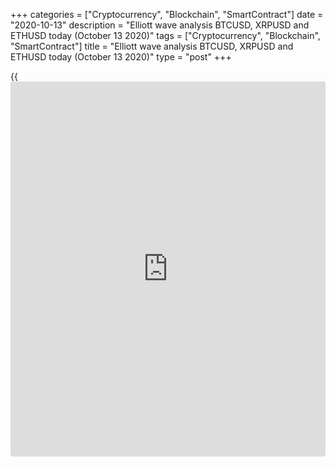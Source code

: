 +++
categories = ["Cryptocurrency", "Blockchain", "SmartContract"]
date = "2020-10-13"
description = "Elliott wave analysis BTCUSD, XRPUSD and ETHUSD today (October 13 2020)"
tags = ["Cryptocurrency", "Blockchain", "SmartContract"]
title = "Elliott wave analysis BTCUSD, XRPUSD and ETHUSD today (October 13 2020)"
type = "post"
+++

{{<iframe id="large-banner" src="https://www.bounty.group/#slide=20.0" width="100%" height="600" scrolling="no" style="border: 0px solid rgb(216, 221, 230); border-radius: 3px;">}}

2020-10-13

2020-10-13

Short-term forecast for BTCUSD, XRPUSD and ETHUSD 13.10.2020Roman Onegin

I welcome my readers!

I have prepared a short-term cryptocurrency forecast based on Elliott
wave analysis of Bitcoin, Ripple, and Ethereum. I suggest entry signals
to trade each cryptocurrency.

The major cryptocurrency pairs forming the final segments of bullish
impulses. The markets should be rising over the next few days, so, one
could enter purchases.

The article covers the following subjects:

##  **Elliott wave Bitcoin analysis**

 ****

There forming the final wave in the upward double zigzag, the (Y) wave,
as a double zigzag W-X-Y. There have completed two legs within this
pattern, the sub-waves W and X, and there is now forming the final
zigzag-shaped wave Y that is composed of the sub-waves [a]-[b]-[c]. The
[c] impulse should complete soon. The market could continue rising
towards a level of 11760. So, it is currently relevant to enter
purchases.

### Trading plan for [BTCUSD][1] today:

Buy 11470.75, TP 11760.00

* * *

##  **Elliott wave Ripple analysis**

 ****

There continues forming the corrective wave as a simple zigzag A-B-C.
The impulse wave A has completed, corrective wave B is yet unfolding.
Wave B is developing as a zigzag composed of the sub-waves [a]-[b]-[c].
There is now forming the bullish impulse [c] that could complete at a
level of around 0.266. The market should be rising in wave 5 towards the
indicated level. It is relevant to enter long trades under the current
conditions.

### Trading plan for **[XRPUSD][2]** today:

Buy 0.254, TP 0.266

* * *

##  **Elliott wave Ethereum analysis**

 ****

There is forming the corrective wave B that is an element of the down
zigzag of a greater degree. The B correction is forming as a double
zigzag [W]-[X]-[Y]. The first two parts of this pattern have completed,
and the final wave [Y] is yet unfolding. The market must be following
the final leg of the bullish impulse (С) of [Y] towards a level of
400.37. It is relevant to buy in the current situation,

### Trading plan  **[ETHUSD][3] **today:

Buy 383.61, TP 400.37

* * *

P.S. Did you like my article? Share it in social networks: it will be
the best “thank you" :)

Ask me questions and comment below. I’ll be glad to answer your
questions and give necessary explanations.

 **Useful links:**

  * I recommend trying to trade with a reliable broker [here][4]. The system allows you to trade by yourself or copy successful traders from all across the globe.
  * Use my promo-code BLOG for getting deposit bonus 50% on LiteForex platform. Just enter this code in the appropriate field while [depositing][5] your trading account.
  * Telegram chat for traders: <t.me/liteforexengchat>. We are sharing the signals and trading experience
  * Telegram channel with high-quality analytics, Forex reviews, training articles, and other useful things for traders <t.me/liteforex>

The content of this article reflects the author’s opinion and does not
necessarily reflect the official position of LiteForex. The material
published on this page is provided for informational purposes only and
should not be considered as the provision of investment advice for the
purposes of Directive 2004/39/EC.

Rate this article:

{{value}}

( {{count}} {{title}} )

   1. my.liteforex.com/trading/chart?symbol=BTCUSD
   2. my.liteforex.com/trading/chart?symbol=XRPUSD
   3. my.liteforex.com/trading/chart?symbol=ETHUSD
   4. my.liteforex.com/?category=analysts-opinions&slug=short-term-forecast-for-[BTC](https://www.playgroundfx.com/blog/who-is-the-creator-of-bitcoin/)usd-xrpusd-and-ethusd-13102020&openPopup=%2Fregistration%2Fpopup&utm_source=blog&utm_medium=article&utm_campaign=bonus
   5. my.liteforex.com/deposit/?category=analysts-opinions&slug=short-term-forecast-for-[BTC](https://www.playgroundfx.com/blog/who-is-the-creator-of-bitcoin/)usd-xrpusd-and-ethusd-13102020&promo_code=BLOG&utm_source=blog&utm_medium=article&utm_campaign=bonus